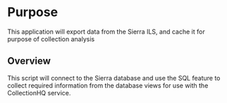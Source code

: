 
# Purpose

This application will export data from the Sierra ILS, and cache it for purpose of collection analysis

## Overview

This script will connect to the Sierra database and use the SQL feature to collect required information from the database views for use with the CollectionHQ service.
